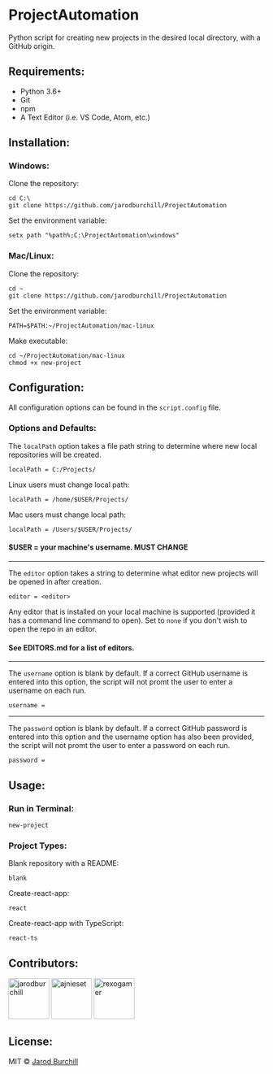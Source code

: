 # ProjectAutomation
Python script for creating new projects in the desired local directory, with a GitHub origin.
## Requirements:
- Python 3.6+
- Git
- npm
- A Text Editor (i.e. VS Code, Atom, etc.)
## Installation:
### Windows:
Clone the repository:
```
cd C:\
git clone https://github.com/jarodburchill/ProjectAutomation
```
Set the environment variable:
```
setx path "%path%;C:\ProjectAutomation\windows"
```
### Mac/Linux:
Clone the repository:
```
cd ~
git clone https://github.com/jarodburchill/ProjectAutomation
```
Set the environment variable:
```
PATH=$PATH:~/ProjectAutomation/mac-linux
```
Make executable:
```
cd ~/ProjectAutomation/mac-linux
chmod +x new-project
```
## Configuration:
All configuration options can be found in the `script.config` file.
### Options and Defaults:
The `localPath` option takes a file path string to determine where new local repositories will be created.
```
localPath = C:/Projects/
```
Linux users must change local path:
```
localPath = /home/$USER/Projects/
```
Mac users must change local path:
```
localPath = /Users/$USER/Projects/
```
#### $USER = your machine's username. MUST CHANGE  
-----------------------------
The `editor` option takes a string to determine what editor new projects will be opened in after creation.
```
editor = <editor>
```
Any editor that is installed on your local machine is supported (provided it has a command line command to open). Set to `none` if you don't wish to open the repo in an editor.
#### See EDITORS.md for a list of editors.
-----------------------------
The `username` option is blank by default. If a correct GitHub username is entered into this option, the script will not promt the user to enter a username on each run. 
```
username =
```
-----------------------------
The `password` option is blank by default. If a correct GitHub password is entered into this option and the username option has also been provided, the script will not promt the user to enter a password on each run. 
```
password =
```
## Usage:
### Run in Terminal:
```
new-project
```
### Project Types:
Blank repository with a README:
```
blank
```
Create-react-app:
```
react
```
Create-react-app with TypeScript:
```
react-ts
```
## Contributors:
<a href="https://github.com/jarodburchill"><img src="https://avatars.githubusercontent.com/u/37840393?v=3" title="jarodburchill" width="80" height="80"></a>
<a href="https://github.com/ajnieset"><img src="https://avatars.githubusercontent.com/u/40476295?v=3" title="ajnieset" width="80" height="80"></a>
<a href="https://github.com/rexogamer"><img src="https://avatars.githubusercontent.com/u/42586271?v=3" title="rexogamer" width="80" height="80"></a>
## License:
MIT © [Jarod Burchill](http://burchilldevelopment.com)
